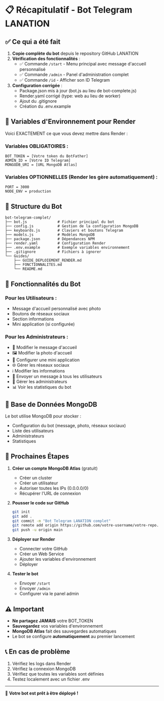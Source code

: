 # 📋 Récapitulatif - Bot Telegram LANATION

## ✅ Ce qui a été fait

1. **Copie complète du bot** depuis le repository GitHub LANATION
2. **Vérification des fonctionnalités** :
   - ✅ Commande `/start` - Menu principal avec message d'accueil personnalisé
   - ✅ Commande `/admin` - Panel d'administration complet
   - ✅ Commande `/id` - Afficher son ID Telegram
3. **Configuration corrigée** :
   - Package.json mis à jour (bot.js au lieu de bot-complete.js)
   - Render.yaml corrigé (type: web au lieu de worker)
   - Ajout du .gitignore
   - Création du .env.example

## 🔧 Variables d'Environnement pour Render

Voici EXACTEMENT ce que vous devez mettre dans Render :

### Variables OBLIGATOIRES :

```
BOT_TOKEN = [Votre token du BotFather]
ADMIN_ID = [Votre ID Telegram]
MONGODB_URI = [URL MongoDB Atlas]
```

### Variables OPTIONNELLES (Render les gère automatiquement) :

```
PORT = 3000
NODE_ENV = production
```

## 📂 Structure du Bot

```
bot-telegram-complet/
├── bot.js              # Fichier principal du bot
├── config.js           # Gestion de la configuration MongoDB
├── keyboards.js        # Claviers et boutons Telegram
├── models.js           # Modèles MongoDB
├── package.json        # Dépendances NPM
├── render.yaml         # Configuration Render
├── .env.example        # Exemple variables environnement
├── .gitignore          # Fichiers à ignorer
└── Guides/
    ├── GUIDE_DEPLOIEMENT_RENDER.md
    ├── FONCTIONNALITES.md
    └── README.md
```

## 🚀 Fonctionnalités du Bot

### Pour les Utilisateurs :
- Message d'accueil personnalisé avec photo
- Boutons de réseaux sociaux
- Section informations
- Mini application (si configurée)

### Pour les Administrateurs :
- 📝 Modifier le message d'accueil
- 🖼️ Modifier la photo d'accueil  
- 📱 Configurer une mini application
- 🌐 Gérer les réseaux sociaux
- ℹ️ Modifier les informations
- 📢 Envoyer un message à tous les utilisateurs
- 👥 Gérer les administrateurs
- 📊 Voir les statistiques du bot

## 💾 Base de Données MongoDB

Le bot utilise MongoDB pour stocker :
- Configuration du bot (message, photo, réseaux sociaux)
- Liste des utilisateurs
- Administrateurs
- Statistiques

## 🔄 Prochaines Étapes

1. **Créer un compte MongoDB Atlas** (gratuit)
   - Créer un cluster
   - Créer un utilisateur
   - Autoriser toutes les IPs (0.0.0.0/0)
   - Récupérer l'URL de connexion

2. **Pousser le code sur GitHub**
   ```bash
   git init
   git add .
   git commit -m "Bot Telegram LANATION complet"
   git remote add origin https://github.com/votre-username/votre-repo.git
   git push -u origin main
   ```

3. **Déployer sur Render**
   - Connecter votre GitHub
   - Créer un Web Service
   - Ajouter les variables d'environnement
   - Déployer

4. **Tester le bot**
   - Envoyer `/start`
   - Envoyer `/admin`
   - Configurer via le panel admin

## ⚠️ Important

- **Ne partagez JAMAIS** votre BOT_TOKEN
- **Sauvegardez** vos variables d'environnement
- **MongoDB Atlas** fait des sauvegardes automatiques
- Le bot se configure **automatiquement** au premier lancement

## 📞 En cas de problème

1. Vérifiez les logs dans Render
2. Vérifiez la connexion MongoDB
3. Vérifiez que toutes les variables sont définies
4. Testez localement avec un fichier .env

---

🎉 **Votre bot est prêt à être déployé !**